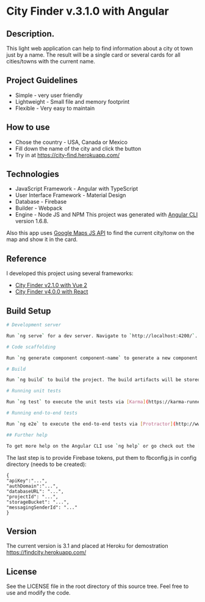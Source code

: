 # City Finder v.3.1.0 with Angular

## Description.
This light web application can help to find information about a city ot town just by a name. The result will be a single card or several cards for all cities/towns with the current name.

## Project Guidelines
- Simple - very user friendly
- Lightweight - Small file and memory footprint
- Flexible - Very easy to maintain

## How to use
* Chose the country - USA, Canada or Mexico
* Fill down the name of the city and click the button
* Try in at https://city-find.herokuapp.com/

## Technologies
* JavaScript Framework - Angular with TypeScript
* User Interface Framework - Material Design
* Database - Firebase
* Builder - Webpack
* Engine - Node JS and NPM 
This project was generated with [Angular CLI](https://github.com/angular/angular-cli) version 1.6.8.

Also this app uses [Google Maps JS API](https://developers.google.com/maps/documentation/javascript/) to find the current city/tonw on the map and show it in the card.

## Reference

I developed this project using several frameworks:
* [City Finder v2.1.0 with Vue 2](https://github.com/eriixon/city-finder-vue2)
* [City Finder v4.0.0 with React](https://github.com/eriixon/city-finder-react)

## Build Setup

``` bash
# Development server

Run `ng serve` for a dev server. Navigate to `http://localhost:4200/`. The app will automatically reload if you change any of the source files.

# Code scaffolding

Run `ng generate component component-name` to generate a new component. You can also use `ng generate directive|pipe|service|class|guard|interface|enum|module`.

# Build

Run `ng build` to build the project. The build artifacts will be stored in the `dist/` directory. Use the `-prod` flag for a production build.

# Running unit tests

Run `ng test` to execute the unit tests via [Karma](https://karma-runner.github.io).

# Running end-to-end tests

Run `ng e2e` to execute the end-to-end tests via [Protractor](http://www.protractortest.org/).

## Further help

To get more help on the Angular CLI use `ng help` or go check out the [Angular CLI README](https://github.com/angular/angular-cli/blob/master/README.md).
```
The last step is to provide Firebase tokens, put them to fbconfig.js in config directory (needs to be created):
```
{
"apiKey":"...", 
"authDomain":"...",
"databaseURL": "...",
"projectId": "...",
"storageBucket": "...",
"messagingSenderId": "..."
}
```

## Version
The current version is 3.1 and placed at Heroku for demostration https://findcity.herokuapp.com/

## License
See the LICENSE file in the root directory of this source tree. Feel free to use and modify the code.
